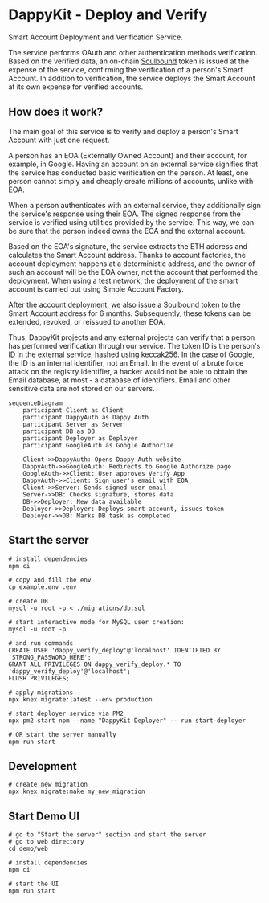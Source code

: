 # DappyKit - Deploy and Verify

Smart Account Deployment and Verification Service.

The service performs OAuth and other authentication methods verification. Based on the verified data, an on-chain [Soulbound](https://github.com/DappyKit/contracts/blob/master/contracts/UserVerification.sol) token is issued at the expense of the service, confirming the verification of a person's Smart Account. In addition to verification, the service deploys the Smart Account at its own expense for verified accounts.

## How does it work?

The main goal of this service is to verify and deploy a person's Smart Account with just one request.

A person has an EOA (Externally Owned Account) and their account, for example, in Google. Having an account on an external service signifies that the service has conducted basic verification on the person. At least, one person cannot simply and cheaply create millions of accounts, unlike with EOA.

When a person authenticates with an external service, they additionally sign the service's response using their EOA. The signed response from the service is verified using utilities provided by the service. This way, we can be sure that the person indeed owns the EOA and the external account.

Based on the EOA's signature, the service extracts the ETH address and calculates the Smart Account address. Thanks to account factories, the account deployment happens at a deterministic address, and the owner of such an account will be the EOA owner, not the account that performed the deployment. When using a test network, the deployment of the smart account is carried out using Simple Account Factory.

After the account deployment, we also issue a Soulbound token to the Smart Account address for 6 months. Subsequently, these tokens can be extended, revoked, or reissued to another EOA.

Thus, DappyKit projects and any external projects can verify that a person has performed verification through our service.
The token ID is the person's ID in the external service, hashed using keccak256. In the case of Google, the ID is an internal identifier, not an Email. In the event of a brute force attack on the registry identifier, a hacker would not be able to obtain the Email database, at most - a database of identifiers.
Email and other sensitive data are not stored on our servers.

```mermaid
sequenceDiagram
    participant Client as Client
    participant DappyAuth as Dappy Auth
    participant Server as Server
    participant DB as DB
    participant Deployer as Deployer
    participant GoogleAuth as Google Authorize

    Client->>DappyAuth: Opens Dappy Auth website
    DappyAuth->>GoogleAuth: Redirects to Google Authorize page
    GoogleAuth->>Client: User approves Verify App
    DappyAuth->>Client: Sign user's email with EOA
    Client->>Server: Sends signed user email
    Server->>DB: Checks signature, stores data
    DB->>Deployer: New data available
    Deployer->>Deployer: Deploys smart account, issues token
    Deployer->>DB: Marks DB task as completed

```

## Start the server

```shell
# install dependencies
npm ci

# copy and fill the env
cp example.env .env

# create DB
mysql -u root -p < ./migrations/db.sql

# start interactive mode for MySQL user creation:
mysql -u root -p

# and run commands
CREATE USER 'dappy_verify_deploy'@'localhost' IDENTIFIED BY 'STRONG_PASSWORD_HERE';
GRANT ALL PRIVILEGES ON dappy_verify_deploy.* TO 'dappy_verify_deploy'@'localhost';
FLUSH PRIVILEGES;

# apply migrations
npx knex migrate:latest --env production

# start deployer service via PM2
npx pm2 start npm --name "DappyKit Deployer" -- run start-deployer

# OR start the server manually
npm run start
```

## Development

```shell
# create new migration
npx knex migrate:make my_new_migration
```

## Start Demo UI

```shell
# go to "Start the server" section and start the server
# go to web directory
cd demo/web

# install dependencies
npm ci

# start the UI
npm run start
```
